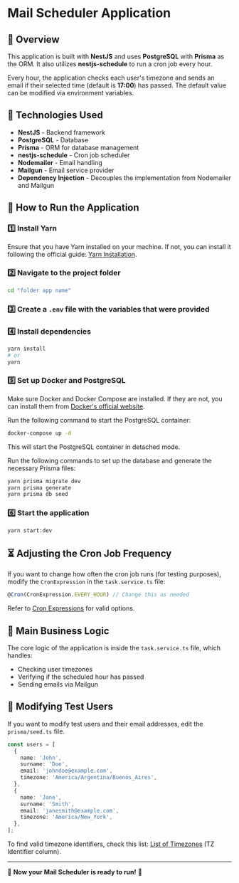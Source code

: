 # Mail Scheduler Application

## 📌 Overview

This application is built with **NestJS** and uses **PostgreSQL** with **Prisma** as the ORM. It also utilizes **nestjs-schedule** to run a cron job every hour.

Every hour, the application checks each user's timezone and sends an email if their selected time (default is **17:00**) has passed. The default value can be modified via environment variables.

## 🚀 Technologies Used

- **NestJS** - Backend framework
- **PostgreSQL** - Database
- **Prisma** - ORM for database management
- **nestjs-schedule** - Cron job scheduler
- **Nodemailer** - Email handling
- **Mailgun** - Email service provider
- **Dependency Injection** - Decouples the implementation from Nodemailer and Mailgun

## 📂 How to Run the Application

### 1️⃣ Install Yarn

Ensure that you have Yarn installed on your machine. If not, you can install it following the official guide: [Yarn Installation](https://classic.yarnpkg.com/lang/en/docs/install).

### 2️⃣ Navigate to the project folder

```bash
cd "folder app name"
```

### 3️⃣ Create a `.env` file with the variables that were provided

### 4️⃣ Install dependencies

```bash
yarn install
# or
yarn
```

### 5️⃣ Set up Docker and PostgreSQL

Make sure Docker and Docker Compose are installed. If they are not, you can install them from [Docker's official website](https://docs.docker.com/compose/install).

Run the following command to start the PostgreSQL container:

```bash
docker-compose up -d
```

This will start the PostgreSQL container in detached mode.

Run the following commands to set up the database and generate the necessary Prisma files:

```bash
yarn prisma migrate dev
yarn prisma generate
yarn prisma db seed
```

### 6️⃣ Start the application

```bash
yarn start:dev
```

## ⏳ Adjusting the Cron Job Frequency

If you want to change how often the cron job runs (for testing purposes), modify the `CronExpression` in the `task.service.ts` file:

```typescript
@Cron(CronExpression.EVERY_HOUR) // Change this as needed
```

Refer to [Cron Expressions](https://docs.nestjs.com/techniques/task-scheduling) for valid options.

## 📌 Main Business Logic

The core logic of the application is inside the `task.service.ts` file, which handles:

- Checking user timezones
- Verifying if the scheduled hour has passed
- Sending emails via Mailgun

## 👥 Modifying Test Users

If you want to modify test users and their email addresses, edit the `prisma/seed.ts` file.

```typescript
const users = [
  {
    name: 'John',
    surname: 'Doe',
    email: 'johndoe@example.com',
    timezone: 'America/Argentina/Buenos_Aires',
  },
  {
    name: 'Jane',
    surname: 'Smith',
    email: 'janesmith@example.com',
    timezone: 'America/New_York',
  },
];
```

To find valid timezone identifiers, check this list: [List of Timezones](https://en.wikipedia.org/wiki/List_of_tz_database_time_zones) (TZ Identifier column).

---

🎯 **Now your Mail Scheduler is ready to run!** 🚀
